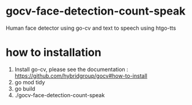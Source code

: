 # gocv-face-detection-count-speak
Human face detector using go-cv and text to speech using htgo-tts

# how to installation
1. Install go-cv, please see the documentation : https://github.com/hybridgroup/gocv#how-to-install 
2. go mod tidy
3. go build
4. ./gocv-face-detection-count-speak
